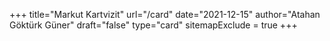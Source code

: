+++
title="Markut Kartvizit"
url="/card"
date="2021-12-15"
author="Atahan Göktürk Güner"
draft="false"
type="card"
sitemapExclude = true
+++